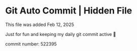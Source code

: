 # Git Auto Commit | Hidden File

This file was added Feb 12, 2025

Just for fun and keeping my daily git commit active 🤪

commit number: 522395
